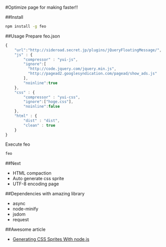 #Optimize page for making faster!!

##Install
```sh
npm install -g feo
```

##Usage
Prepare feo.json
```js
{
    "url":"http://sideroad.secret.jp/plugins/jQueryFloatingMessage/",
    "js" : {
        "compressor" : "yui-js",
        "ignore":[
          "http://code.jquery.com/jquery.min.js",
          "http://pagead2.googlesyndication.com/pagead/show_ads.js"
        ],
        "noinline":true
    },
    "css" : {
        "compressor" : "yui-css",
        "ignore":["hoge.css"],
        "noinline":false
    },
    "html" : {
        "dist" : "dist",
        "clean" : true
    }
}
```

Execute feo
```sh
feo
```

##Next
* HTML compaction
* Auto generate css sprite
* UTF-8 encoding page

##Dependencies with amazing library
* async
* node-minify
* jsdom
* request

##Awesome article
* [Generating CSS Sprites With node.js](http://iambot.net/generating-css-sprites-with-node-dot-js.html)
